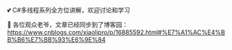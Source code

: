💕 C#多线程系列全方位讲解，欢迎讨论和学习

🐣 各位观众老爷，文章已经同步到了博客园：https://www.cnblogs.com/xiaolipro/p/16885592.html#%E7%A1%AC%E4%BB%B6%E7%BB%93%E6%9E%84